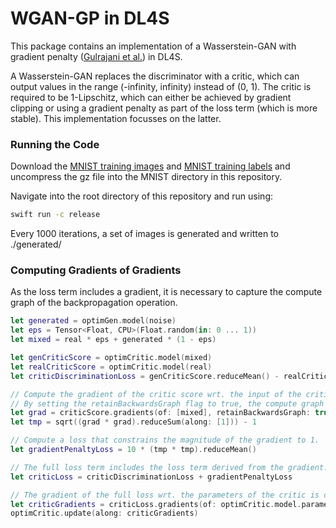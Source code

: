 # WGAN-GP in DL4S

This package contains an implementation of a Wasserstein-GAN with gradient penalty ([Gulrajani et al.](https://arxiv.org/abs/1704.00028)) in DL4S.

A Wasserstein-GAN replaces the discriminator with a critic, which can output values in the range (-infinity, infinity) instead of (0, 1).
The critic is required to be 1-Lipschitz, which can either be achieved by gradient clipping or using a gradient penalty as part of the loss term (which is more stable).
This implementation focusses on the latter.

### Running the Code

Download the [MNIST training images](http://yann.lecun.com/exdb/mnist/train-images-idx3-ubyte.gz) and [MNIST training labels](http://yann.lecun.com/exdb/mnist/train-labels-idx1-ubyte.gz) and uncompress the gz file into the MNIST directory in this repository.

Navigate into the root directory of this repository and run using:

```bash
swift run -c release
```

Every 1000 iterations, a set of images is generated and written to ./generated/

### Computing Gradients of Gradients

As the loss term includes a gradient, it is necessary to capture the compute graph of the backpropagation operation.

```swift
let generated = optimGen.model(noise)
let eps = Tensor<Float, CPU>(Float.random(in: 0 ... 1))
let mixed = real * eps + generated * (1 - eps)

let genCriticScore = optimCritic.model(mixed)
let realCriticScore = optimCritic.model(real)
let criticDiscriminationLoss = genCriticScore.reduceMean() - realCriticScore.reduceMean()

// Compute the gradient of the critic score wrt. the input of the critic.
// By setting the retainBackwardsGraph flag to true, the compute graph of the backpropagation is captured.
let grad = criticScore.gradients(of: [mixed], retainBackwardsGraph: true)[0]
let tmp = sqrt((grad * grad).reduceSum(along: [1])) - 1

// Compute a loss that constrains the magnitude of the gradient to 1. 
let gradientPenaltyLoss = 10 * (tmp * tmp).reduceMean()

// The full loss term includes the loss term derived from the gradient.
let criticLoss = criticDiscriminationLoss + gradientPenaltyLoss

// The gradient of the full loss wrt. the parameters of the critic is computed.
let criticGradients = criticLoss.gradients(of: optimCritic.model.parameters)
optimCritic.update(along: criticGradients)
```
